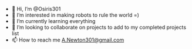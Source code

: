 - 👋 Hi, I’m @Osiris301
- 👀 I’m interested in making robots to rule the world =)
- 🌱 I’m currently learning everything
- 💞️ I’m looking to collaborate on projects to add to my completed projects list
- 📫 How to reach me A.Newton301@gmail.com

<!---
Osiris301/Osiris301 is a ✨ special ✨ repository because its `README.md` (this file) appears on your GitHub profile.
You can click the Preview link to take a look at your changes.
--->
